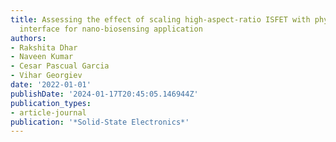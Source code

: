 ```yaml
---
title: Assessing the effect of scaling high-aspect-ratio ISFET with physical model
  interface for nano-biosensing application
authors:
- Rakshita Dhar
- Naveen Kumar
- Cesar Pascual Garcia
- Vihar Georgiev
date: '2022-01-01'
publishDate: '2024-01-17T20:45:05.146944Z'
publication_types:
- article-journal
publication: '*Solid-State Electronics*'
---
```

